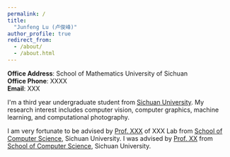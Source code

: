 ```yaml
---
permalink: /
title: 
  "Junfeng Lu (卢俊峰)"
author_profile: true
redirect_from: 
  - /about/
  - /about.html
---
```

**Office Address**: School of Mathematics
University of Sichuan  
**Office Phone**: XXXX  
**Email**: XXX  


I'm a third year undergraduate student from [Sichuan University](https://en.scu.edu.cn/). My research interest includes computer vision, computer graphics, machine learning, and computational photography.

I am very fortunate to be advised by [Prof. XXX](https://www.XXX.com/) of XXX Lab from [School of Computer Science](https://www.XXX.com/), Sichuan University. I was advised by [Prof. XX](https://XXX.pku.edu.cn/) from [School of Computer Science](https://cs.pku.edu.cn/), Sichuan University.



